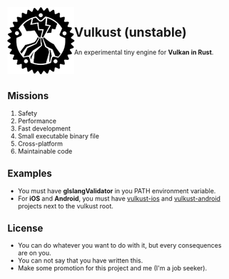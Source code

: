 <img align="left" alt="" src="https://github.com/Hossein-Noroozpour/vulkust-static-files/raw/master/vulkust_logo.png" height="150" />

# Vulkust (unstable)

An experimental tiny engine for **Vulkan in Rust**.

<br>
<br>

## Missions

 1. Safety
 2. Performance
 3. Fast development
 4. Small executable binary file
 5. Cross-platform
 6. Maintainable code

## Examples

- You must have **glslangValidator** in you PATH environment variable.
- For **iOS** and **Android**, you must have 
  [vulkust-ios](https://github.com/Hossein-Noroozpour/vulkust-ios) and
  [vulkust-android](https://github.com/Hossein-Noroozpour/vulkust-android)
  projects next to the vulkust root.

## License

- You can do whatever you want to do with it, but every consequences are on you.
- You can not say that you have written this.
- Make some promotion for this project and me (I'm a job seeker).